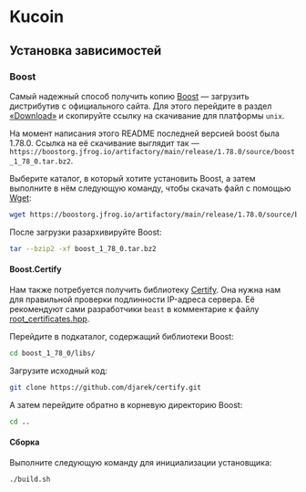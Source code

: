 # Kucoin

## Установка зависимостей

### Boost

Самый надежный способ получить копию [Boost](https://www.boost.org/) — загрузить дистрибутив с официального сайта. Для
этого перейдите в раздел [«Download»](https://www.boost.org/users/download/) и скопируйте ссылку на скачивание для
платформы `unix`.

На момент написания этого README последней версией boost была 1.78.0. Ссылка на её скачивание выглядит так
— `https://boostorg.jfrog.io/artifactory/main/release/1.78.0/source/boost_1_78_0.tar.bz2`.

Выберите каталог, в который хотите установить Boost, а затем выполните в нём следующую команду, чтобы скачать файл с
помощью [Wget](https://ru.wikipedia.org/wiki/Wget):

```bash
wget https://boostorg.jfrog.io/artifactory/main/release/1.78.0/source/boost_1_78_0.tar.bz2
```

После загрузки разархивируйте Boost:

```bash
tar --bzip2 -xf boost_1_78_0.tar.bz2
```

#### Boost.Certify

Нам также потребуется получить библиотеку [Certify](https://github.com/djarek/certify). Она нужна нам для правильной
проверки подлинности IP-адреса сервера. Её рекомендуют сами разработчики `beast` в комментарие к
файлу [root_certificates.hpp](https://www.boost.org/doc/libs/master/libs/beast/example/common/root_certificates.hpp).

Перейдите в подкаталог, содержащий библиотеки Boost:

```bash
cd boost_1_78_0/libs/
```

Загрузите исходный код:

```bash
git clone https://github.com/djarek/certify.git
```

А затем перейдите обратно в корневую директорию Boost:

```bash
cd ..
```

#### Сборка

Выполните следующую команду для инициализации установщика:

```bash
./build.sh
